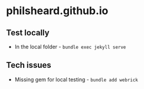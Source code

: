 # philsheard.github.io

## Test locally

- In the local folder - `bundle exec jekyll serve`

## Tech issues

- Missing gem for local testing - `bundle add webrick`
